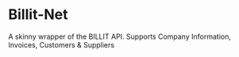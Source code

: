 # Billit-Net
A skinny wrapper of the BILLIT API. Supports Company Information, Invoices, Customers &amp; Suppliers
